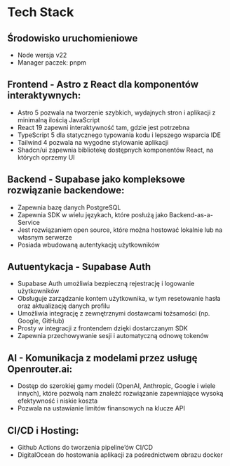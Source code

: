 # Tech Stack

## Środowisko uruchomieniowe

- Node wersja v22
- Manager paczek: pnpm

## Frontend - Astro z React dla komponentów interaktywnych:

- Astro 5 pozwala na tworzenie szybkich, wydajnych stron i aplikacji z minimalną ilością JavaScript
- React 19 zapewni interaktywność tam, gdzie jest potrzebna
- TypeScript 5 dla statycznego typowania kodu i lepszego wsparcia IDE
- Tailwind 4 pozwala na wygodne stylowanie aplikacji
- Shadcn/ui zapewnia bibliotekę dostępnych komponentów React, na których oprzemy UI

## Backend - Supabase jako kompleksowe rozwiązanie backendowe:

- Zapewnia bazę danych PostgreSQL
- Zapewnia SDK w wielu językach, które posłużą jako Backend-as-a-Service
- Jest rozwiązaniem open source, które można hostować lokalnie lub na własnym serwerze
- Posiada wbudowaną autentykację użytkowników

## Autuentykacja - Supabase Auth

- Supabase Auth umożliwia bezpieczną rejestrację i logowanie użytkowników
- Obsługuje zarządzanie kontem użytkownika, w tym resetowanie hasła oraz aktualizację danych profilu
- Umożliwia integrację z zewnętrznymi dostawcami tożsamości (np. Google, GitHub)
- Prosty w integracji z frontendem dzięki dostarczanym SDK
- Zapewnia przechowywanie sesji i automatyczną odnowę tokenów

## AI - Komunikacja z modelami przez usługę Openrouter.ai:

- Dostęp do szerokiej gamy modeli (OpenAI, Anthropic, Google i wiele innych), które pozwolą nam znaleźć rozwiązanie zapewniające wysoką efektywność i niskie koszta
- Pozwala na ustawianie limitów finansowych na klucze API

## CI/CD i Hosting:

- Github Actions do tworzenia pipeline’ów CI/CD
- DigitalOcean do hostowania aplikacji za pośrednictwem obrazu docker
